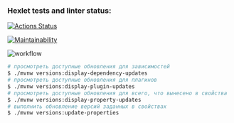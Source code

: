 ### Hexlet tests and linter status:
[![Actions Status](https://github.com/lindXdeep/java-project-lvl1/workflows/hexlet-check/badge.svg)](https://github.com/lindXdeep/java-project-lvl1/actions)


[![Maintainability](https://api.codeclimate.com/v1/badges/a99a88d28ad37a79dbf6/maintainability)](https://codeclimate.com/github/codeclimate/codeclimate/maintainability)



![workflow](https://github.com/lindXdeep/java-project-lvl1/actions/workflows/superlinter/badge.svg)


```sh
# просмотреть доступные обновления для зависимостей
$ ./mvnw versions:display-dependency-updates
# просмотреть доступные обновления для плагинов
$ ./mvnw versions:display-plugin-updates
# просмотреть доступные обновления для всего, что вынесено в свойства
$ ./mvnw versions:display-property-updates
# выполнить обновление версий заданных в свойствах
$ ./mvnw versions:update-properties
```